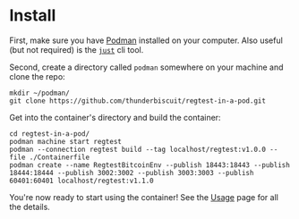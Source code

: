 # Install

First, make sure you have [Podman](https://podman.io/) installed on your computer. Also useful (but not required) is the [`just`](https://just.systems/) cli tool.

Second, create a directory called `podman` somewhere on your machine and clone the repo:

```shell
mkdir ~/podman/
git clone https://github.com/thunderbiscuit/regtest-in-a-pod.git
```

Get into the container's directory and build the container:

```shell
cd regtest-in-a-pod/
podman machine start regtest
podman --connection regtest build --tag localhost/regtest:v1.0.0 --file ./Containerfile
podman create --name RegtestBitcoinEnv --publish 18443:18443 --publish 18444:18444 --publish 3002:3002 --publish 3003:3003 --publish 60401:60401 localhost/regtest:v1.1.0
```

You're now ready to start using the container! See the [Usage](./usage.md) page for all the details.
